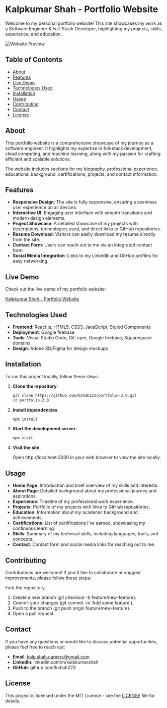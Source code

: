 # Kalpkumar Shah - Portfolio Website

Welcome to my personal portfolio website! This site showcases my work as a Software Engineer & Full-Stack Developer, highlighting my projects, skills, experience, and education.

![Website Preview](https://yourwebsiteurl.com/screenshot.jpg)

## Table of Contents

- [About](#about)
- [Features](#features)
- [Live Demo](#live-demo)
- [Technologies Used](#technologies-used)
- [Installation](#installation)
- [Usage](#usage)
- [Contributing](#contributing)
- [Contact](#contact)
- [License](#license)

## About

This portfolio website is a comprehensive showcase of my journey as a software engineer. It highlights my expertise in full-stack development, cloud computing, and machine learning, along with my passion for crafting efficient and scalable solutions.

The website includes sections for my biography, professional experience, educational background, certifications, projects, and contact information.

## Features

- **Responsive Design**: The site is fully responsive, ensuring a seamless user experience on all devices.
- **Interactive UI**: Engaging user interface with smooth transitions and modern design elements.
- **Project Showcase**: A detailed showcase of my projects with descriptions, technologies used, and direct links to GitHub repositories.
- **Resume Download**: Visitors can easily download my resume directly from the site.
- **Contact Form**: Users can reach out to me via an integrated contact form.
- **Social Media Integration**: Links to my LinkedIn and GitHub profiles for easy networking.

## Live Demo

Check out the live demo of my portfolio website:

[Kalpkumar Shah - Portfolio Website](https://www.kalpkumarshah.com)

## Technologies Used

- **Frontend**: React.js, HTML5, CSS3, JavaScript, Styled Components
- **Deployment**: Google firebase
- **Tools**: Visual Studio Code, Git, npm, Google firebase, Squarespace domains
- **Design**: Adobe XD/Figma for design mockups

## Installation

To run this project locally, follow these steps:

1. **Clone the repository**:

   ```bash
   git clone https://github.com/kshah223/portfolio-2.0.git
   cd portfolio-2.0
   ```
2. **Install dependencies**:

   ```bash
   npm install
   ```
3. **Start the development server**:

   ```bash
   npm start
   ```
4. **Visit the site**:
   
   Open http://localhost:3000 in your web browser to view the site locally.

## Usage
- **Home Page**: Introduction and brief overview of my skills and interests.
- **About Page**: Detailed background about my professional journey and aspirations.
- **Experience**: Timeline of my professional work experience.
- **Projects**: Portfolio of my projects with links to GitHub repositories.
- **Education**: Information about my academic background and achievements.
- **Certifications**: List of certifications I've earned, showcasing my continuous learning.
- **Skills**: Summary of my technical skills, including languages, tools, and concepts.
- **Contact**: Contact form and social media links for reaching out to me.

## Contributing

Contributions are welcome! If you'd like to collaborate or suggest improvements, please follow these steps:

Fork the repository.
1. Create a new branch (git checkout -b feature/new-feature).
2. Commit your changes (git commit -m 'Add some feature').
3. Push to the branch (git push origin feature/new-feature).
4. Open a pull request.

## Contact

If you have any questions or would like to discuss potential opportunities, please feel free to reach out:

- **Email**: kalp.shah.careers@gmail.com
- **LinkedIn**: linkedin.com/in/kalpkumarshah
- **GitHub**: github.com/kshah223

## License

This project is licensed under the MIT License - see the [LICENSE](LICENSE) file for details.
